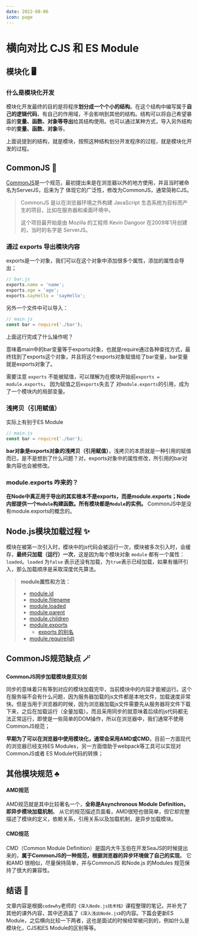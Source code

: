 ```yaml
---
date: 2022-08-06
icon: page
---
```


# 横向对比 CJS 和 ES Module

## 模块化 🖥️

### 什么是模块化开发

模块化开发最终的目的是将程序**划分成一个个小的结构**。在这个结构中编写属于**自己的逻辑代码**，有自己的作用域，不会影响到其他的结构。结构可以将自己希望暴露的**变量、函数、对象等导出**给其结构使用。也可以通过某种方式，导入另外结构中的**变量、函数、对象**等。

上面说提到的结构，就是模块，按照这种结构划分开发程序的过程，就是模块化开发的过程。

## CommonJS 🦜

[CommonJS](https://zhaoda.net/webpack-handbook/commonjs.html)是一个规范，最初提出来是在浏览器以外的地方使用，并且当时被命名为ServerJS，后来为了 体现它的广泛性，修改为CommonJS，通常简称CJS。

> CommonJS 是以在浏览器环境之外构建 JavaScript 生态系统为目标而产生的项目，比如在服务器和桌面环境中。
>
> 这个项目最开始是由 Mozilla 的工程师 Kevin Dangoor 在2009年1月创建的，当时的名字是 ServerJS。

### 通过 exports 导出模块内容

exports是一个对象，我们可以在这个对象中添加很多个属性，添加的属性会导出；

```js
// bar.js
exports.name = 'name';
exports.age = 'age';
exports.sayHello = 'sayHello';
```

另外一个文件中可以导入：

```js
// main.js
const bar = require('./bar');
```

上面这行完成了什么操作呢？

意味着main中的bar变量等于exports对象，也就是require通过各种查找方式，最终找到了exports这个对象，并且将这个exports对象赋值给了bar变量，bar变量就是exports对象了。


需要注意 `exports` 不能被赋值，可以理解为在模块开始前`exports = module.exports`， 因为赋值之后`exports`失去了 对`module.exports`的引用，成为了一个模块内的局部变量。

### 浅拷贝（引用赋值）

实际上有别于ES Module

```js
// main.js
const bar = require('./bar');
```

**bar对象是exports对象的浅拷贝（引用赋值）**，浅拷贝的本质就是一种引用的赋值而已，是不是想到了什么问题？对，exports对象中的属性修改，所引用的bar对象内容也会被修改。

### module.exports 咋来的？

**在Node中真正用于导出的其实根本不是exports，而是module.exports；Node内部提供一个`Module`构建函数。所有模块都是`Module`的实例。** CommonJS中是没有module.exports的概念的。


## Node.js模块加载过程 ✨

模块在被第一次引入时，模块中的js代码会被运行一次，模块被多次引入时，会缓存，**最终只加载（运行）一次**，这是因为每个模块对象 `module` 都有一个属性：`loaded`。`loaded` 为`false` 表示还没有加载，为`true`表示已经加载，如果有循环引入，那么加载顺序是采取深度优先算法。

> **module属性和方法：**
> -   [module.id](https://www.bookstack.cn/read/nodejs-api-doc-cn/modules-module.md#moduleid)
> -   [module.filename](https://www.bookstack.cn/read/nodejs-api-doc-cn/modules-module.md#modulefilename)
> -   [module.loaded](https://www.bookstack.cn/read/nodejs-api-doc-cn/modules-module.md#moduleloaded)
> -   [module.parent](https://www.bookstack.cn/read/nodejs-api-doc-cn/modules-module.md#moduleparent)
> -   [module.children](https://www.bookstack.cn/read/nodejs-api-doc-cn/modules-module.md#modulechildren)
> -   [module.exports](https://www.bookstack.cn/read/nodejs-api-doc-cn/modules-module.md#moduleexports)
>     - [exports 的别名](https://www.bookstack.cn/read/nodejs-api-doc-cn/modules-module.md#exports-%E7%9A%84%E5%88%AB%E5%90%8D)
> -   [module.require(id)](https://www.bookstack.cn/read/nodejs-api-doc-cn/modules-module.md#modulerequireid)

## CommonJS规范缺点 🪄

**CommonJS同步加载模块是双刃剑**

同步的意味着只有等到对应的模块加载完毕，当前模块中的内容才能被运行。这个在服务端不会有什么问题，因为服务器加载的js文件都是本地文件，加载速度非常快。但是当用于浏览器的时候，因为浏览器加载js文件需要先从服务器将文件下载下来，之后在加载运行（全量加载）。而且采用同步的就意味着后续的js代码都无法正常运行，即使是一些简单的DOM操作，所以在浏览器中，我们通常不使用CommonJS规范；

**早期为了可以在浏览器中使用模块化，通常会采用AMD或CMD**。目前一方面现代的浏览器已经支持ES Modules，另一方面借助于webpack等工具可以实现对CommonJS或者 ES Module代码的转换；

## 其他模块规范 ♣️

#### AMD规范

AMD规范就是其中比较著名一个，**全称是Asynchronous Module Definition，即异步模块加载机制**。 从它的规范描述页面看，AMD很短也很简单，但它却完整描述了模块的定义，依赖关系，引用关系以及加载机制，是异步加载模块。

#### CMD规范

CMD（Common Module Definition）是国内大牛玉伯在开发SeaJS的时候提出来的，**属于CommonJS的一种规范，根据浏览器的异步环境做了自己的实现**。 它和AMD 很相似，尽量保持简单，并与CommonJS 和Node.js 的Modules 规范保持了很大的兼容性。


## 结语 📓

文章内容是根据`codewhy`老师的`《深入Node.js技术栈》`课程整理的笔记，并补充了其他的课外内容，其中还涵盖了`《深入浅出Node.js》`的内容。下篇会更新ES Module，之后横向比较一下两者，这也是面试的时候经常被问到的，例如什么是模块化，CJS和ES Module的区别等等。
